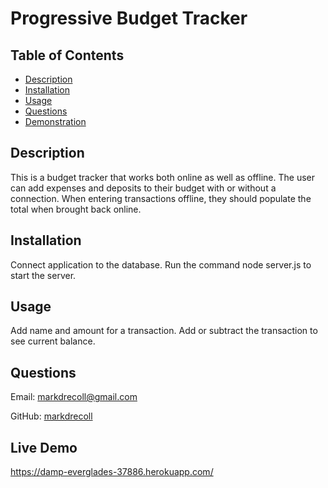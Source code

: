 # Progressive Budget Tracker
## Table of Contents
 - [Description](#Description)
 - [Installation](#Installation)
 - [Usage](#Usage)
 - [Questions](#Questions)
 - [Demonstration](#Demonstration)
## Description
This is a budget tracker that works both online as well as offline. The user can add expenses and deposits to their budget with or without a connection. When entering transactions offline, they should populate the total when brought back online. 
## Installation
Connect application to the database. Run the command node server.js to start the server.
## Usage
Add name and amount for a transaction. Add or subtract the transaction to see current balance.
## Questions
Email: markdrecoll@gmail.com

GitHub: [markdrecoll](https://github.com/markdrecoll/)
## Live Demo
https://damp-everglades-37886.herokuapp.com/



